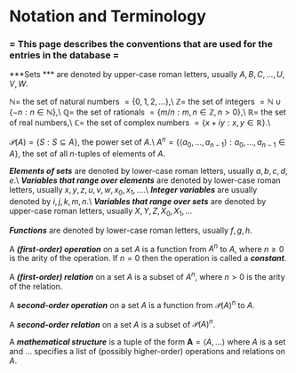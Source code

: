 # Notation and Terminology

### = This page describes the conventions that are used for the entries in the database =

***Sets *** are denoted by upper-case roman letters, usually $A, B, C,\ldots, U, V, W$. 

$\mathbb{N}=$ the set of natural numbers $=\{0,1,2,\ldots\}$,\\
$\mathbb{Z}=$ the set of integers $=\mathbb{N}\cup\{-n:n\in\mathbb{N}\}$,\\
$\mathbb{Q}=$ the set of rationals $=\{m/n:m,n\in\mathbb{Z}, n>0\}$,\\
$\mathbb{R}=$ the set of real numbers,\\
$\mathbb{C}=$ the set of complex numbers $=\{x+iy:x,y\in\mathbb{R}\}$.\\

$\mathcal P(A)=\{S:S\subseteq A\}$, the power set of $A$.\\
$A^n=\{\langle a_0,\ldots,a_{n-1}\rangle:a_0,\ldots,a_{n-1}\in A\}$, the set of all $n$-tuples of elements of $A$.

***Elements of sets*** are denoted by lower-case roman letters, usually $a, b, c, d, e$.\\
***Variables that range over elements*** are denoted by lower-case roman letters, usually $x, y, z, u, v, w, x_0, x_1, \ldots$.\\
***Integer variables*** are usually denoted by $i,j,k,m,n$.\\
***Variables that range over sets*** are denoted by upper-case roman letters, usually $X, Y, Z, X_0, X_1, \ldots$

***Functions*** are denoted by lower-case roman letters, usually $f, g, h$.

A ***(first-order) operation*** on a set $A$ is a function from $A^n$ to $A$, where $n\ge 0$ is the arity of the operation. If $n=0$ then the
operation is called a ***constant***.

A ***(first-order) relation*** on a set $A$ is a subset of $A^n$, where $n>0$ is the arity of the relation.

A ***second-order operation*** on a set $A$ is a function from $\mathcal P(A)^n$ to $A$.

A ***second-order relation*** on a set $A$ is a subset of $\mathcal P(A)^n$.

A ***mathematical structure*** is a tuple of the form $\mathbf{A}=\langle A,\ldots\rangle$ where $A$ is a set and
$\ldots$ specifies a list of (possibly higher-order) operations and relations on $A$. 
